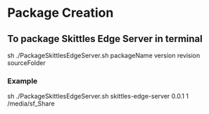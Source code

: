 # Package Creation

## To package Skittles Edge Server in terminal
sh ./PackageSkittlesEdgeServer.sh packageName version revision sourceFolder

### Example
sh ./PackageSkittlesEdgeServer.sh skittles-edge-server 0.0.1 1 /media/sf_Share

